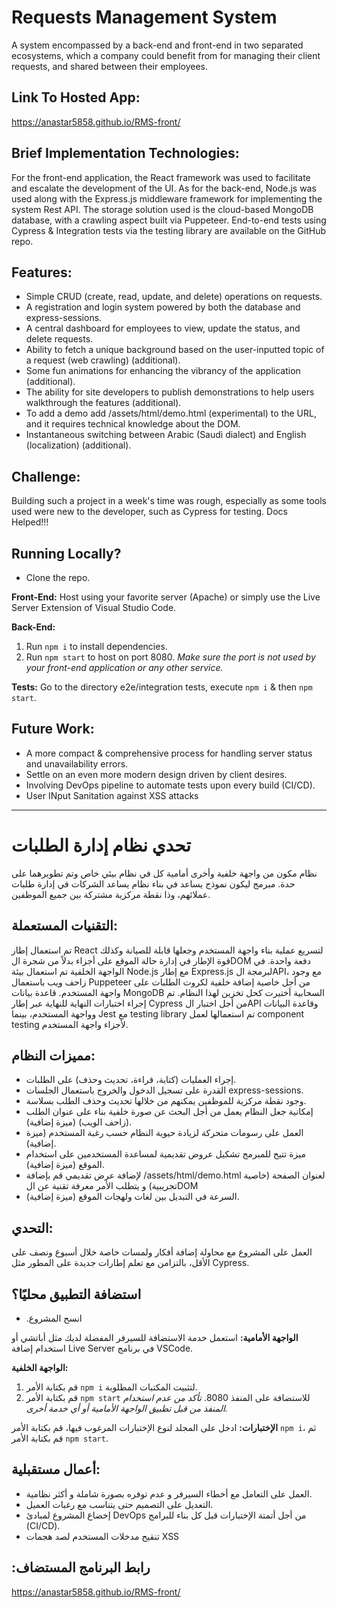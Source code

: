 # Requests Management System

A system encompassed by a back-end and front-end in two separated ecosystems, which a company could benefit from for managing their client requests, and shared between their employees.

## Link To Hosted App:

https://anastar5858.github.io/RMS-front/


## Brief Implementation Technologies:

For the front-end application, the React framework was used to facilitate and escalate the development of the UI. As for the back-end, Node.js was used along with the Express.js middleware framework for implementing the system Rest API. The storage solution used is the cloud-based MongoDB database, with a crawling aspect built via Puppeteer. End-to-end tests using Cypress & Integration tests via the testing library are available on the GitHub repo.

## Features:

- Simple CRUD (create, read, update, and delete) operations on requests.
- A registration and login system powered by both the database and express-sessions.
- A central dashboard for employees to view, update the status, and delete requests.
- Ability to fetch a unique background based on the user-inputted topic of a request (web crawling) (additional).
- Some fun animations for enhancing the vibrancy of the application (additional).
- The ability for site developers to publish demonstrations to help users walkthrough the features (additional).
- To add a demo add /assets/html/demo.html (experimental) to the URL, and it requires technical knowledge about the DOM.
- Instantaneous switching between Arabic (Saudi dialect) and English (localization) (additional).

## Challenge:

Building such a project in a week's time was rough, especially as some tools used were new to the developer, such as Cypress for testing. Docs Helped!!!

## Running Locally?
- Clone the repo.

**Front-End:**
Host using your favorite server (Apache) or simply use the Live Server Extension of Visual Studio Code.

**Back-End:**
1. Run `npm i` to install dependencies.
2. Run `npm start` to host on port 8080.
   *Make sure the port is not used by your front-end application or any other service.*

**Tests:**
Go to the directory e2e/integration tests, execute `npm i` & then `npm start`. 

## Future Work:

- A more compact & comprehensive process for handling server status and unavailability errors.
- Settle on an even more modern design driven by client desires.
- Involving DevOps pipeline to automate tests upon every build (CI/CD).
- User INput Sanitation against XSS attacks

---

# تحدي نظام إدارة الطلبات

نظام مكون من واجهة خلفية وأخرى أمامية كل في نظام بيئي خاص وتم تطويرهما على حدة. مبرمج ليكون نموذج يساعد في بناء نظام يساعد الشركات في إدارة طلبات عملائهم، وذا نقطة مركزية مشتركة بين جميع الموظفين.

## التقنيات المستعملة:

تم استعمال إطار React لتسريع عملية بناء واجهة المستخدم وجعلها قابلة للصيانة وكذلك قوة الإطار في إدارة حالة الموقع على أجزاء بدلاً من شجرة الDOM دفعة واحدة. في الواجهة الخلفية تم استعمال بيئة Node.js مع إطار Express.js لبرمجة الAPI، مع وجود زاحف ويب باستعمال Puppeteer من أجل خاصية إضافة خلفية لكروت الطلبات على واجهة المستخدم. قاعدة بيانات MongoDB السحابية أختيرت كحل تخزين لهذا النظام. تم إجراء اختبارات النهاية للنهاية عبر إطار Cypress من أجل اختبار الAPI وقاعدة البيانات وواجهة المستخدم، بينما Jest مع testing library تم استعمالها لعمل component testing لأجزاء واجهة المستخدم.

## مميزات النظام:

- إجراء العمليات (كتابة، قراءة، تحديث وحذف) على الطلبات.
- القدرة على تسجيل الدخول والخروج باستعمال الجلسات express-sessions.
- وجود نقطة مركزية للموظفين يمكنهم من خلالها تحديث وحذف الطلب بسلاسة.
- إمكانية جعل النظام يعمل من أجل البحث عن صورة خلفية بناء على عنوان الطلب (زاحف الويب) (ميزة إضافية).
- العمل على رسومات متحركة لزيادة حيوية النظام حسب رغبة المستخدم (ميزة إضافية).
- ميزة تتيح للمبرمج تشكيل عروض تقديمية لمساعدة المستخدمين على استخدام الموقع (ميزة إضافية).
- لإضافة عرض تقديمي قم بإضافة /assets/html/demo.html لعنوان الصفحة (خاصية تجريبية) و يتطلب الأمر معرفة تقنية عن الDOM
- السرعة في التبديل بين لغات ولهجات الموقع (ميزة إضافية).

## التحدي:

العمل على المشروع مع محاولة إضافة أفكار ولمسات خاصة خلال أسبوع ونصف على الأقل، بالتزامن مع تعلم إطارات جديدة على المطور مثل Cypress.

## استضافة التطبيق محليًا؟
- .انسح المشروع

**الواجهة الأمامية:**
استعمل خدمة الاستضافة للسيرفر المفضلة لديك مثل أباتشي أو استخدام إضافة Live Server في برنامج VSCode.

**الواجهة الخلفية:**
1. قم بكتابة الأمر `npm i` لتثبيت المكتبات المطلوبة.
2. قم بكتابة الأمر `npm start` للاستضافة على المنفذ 8080.
   *تأكد من عدم استخدام المنفذ من قبل تطبيق الواجهة الأمامية أو أي خدمة أخرى.*

**الإختبارات:**
ادخل على المجلد لنوع الإختبارات المرغوب فيها، قم بكتابة الأمر `npm i`، ثم قم بكتابة الأمر `npm start`.

## أعمال مستقبلية:

- العمل على التعامل مع أخطاء السيرفر و عدم توفره بصورة شاملة و أكثر نظامية.
- التعديل على التصميم حتى يتناسب مع رغبات العميل.
- إخضاع المشروع لمبادئ DevOps من أجل أتمتة الإختبارات قبل كل بناء للبرامج (CI/CD).
- تنقيح مدخلات المستخدم لصد هجمات XSS


## :رابط البرنامج المستضاف

https://anastar5858.github.io/RMS-front/
